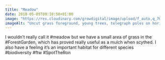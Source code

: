 ```yaml
---
title: "Meadow"
date: 2018-05-05T09:10:50+01:00
image: "https://res.cloudinary.com/growdigital/image/upload/f_auto,q_70,w_736/v1544128253/orchard-28020844588.jpg"
imageAlt: "Uncut grass foreground, young trees, telegraph poles on horizon"
---
```


I wouldn’t really call it #meadow but we have a small area of grass in the #ForestGarden, which has proved really useful as a mulch when scythed. I also have a feeling it’s an important habitat for different species #biodiversity #ftw #SpotTheRon
